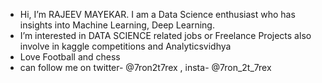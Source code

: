 - Hi, I’m RAJEEV MAYEKAR. I am a Data Science enthusiast who has insights into Machine Learning, Deep Learning.
- I’m interested in DATA SCIENCE related jobs or Freelance Projects also involve in kaggle competitions and Analyticsvidhya 
- Love Football and chess 
- can follow me on twitter- @7ron2t7rex , insta- @7ron_2t_7rex


